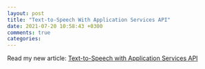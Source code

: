 ```yaml
---
layout: post
title: "Text-to-Speech With Application Services API"
date: 2021-07-20 10:58:43 +0300
comments: true
categories: 
---
```


Read my new article: [Text-to-Speech with Application Services API](https://medium.matsinopoulos.gr/text-to-speech-with-application-services-api-7106e1bc3381)

